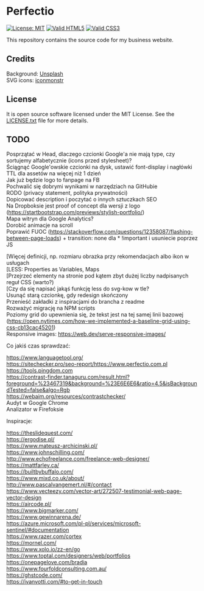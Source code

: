 # Perfectio

[![License: MIT](https://img.shields.io/badge/License-MIT-brightgreen.svg)](LICENSE.txt)
[![Valid HTML5](https://img.shields.io/badge/HTML5-Valid-brightgreen)](https://validator.w3.org/nu/?doc=https%3A%2F%2Fwww.perfectio.pl)
[![Valid CSS3](https://img.shields.io/badge/CSS3-Valid-brightgreen)](https://jigsaw.w3.org/css-validator/validator?uri=https%3A%2F%2Fwww.perfectio.pl)

This repository contains the source code for my business website.

## Credits

Background: [Unsplash](https://unsplash.com)  
SVG icons: [iconmonstr](https://iconmonstr.com)

## License

It is open source software licensed under the MIT License. See the [LICENSE.txt](LICENSE.txt) file for more details.

## TODO

Posprzątać w Head, dlaczego czcionki Google'a nie mają type, czy sortujemy  alfabetycznie (icons przed stylesheet)?  
Ściągnąć Google'owskie czcionki na dysk, ustawić font-display i nagłówki TTL dla assetów na więcej niż 1 dzień  
Jak już będzie logo to fanpage na FB  
Pochwalić się dobrymi wynikami w narzędziach na GitHubie  
RODO (privacy statement, polityka prywatności)  
Dopicować description i poczytać o innych sztuczkach SEO  
Na Dropboksie jest proof of concept dla wersji z logo (https://startbootstrap.com/previews/stylish-portfolio/)  
Mapa witryn dla Google Analytics?  
Dorobić animacje na scroll  
Poprawić FUOC (https://stackoverflow.com/questions/12358087/flashing-between-page-loads) + transition: none dla * !important i usuniecie poprzez JS  

[Więcej definicji, np. rozmiaru obrazka przy rekomendacjach albo ikon w usługach  
[LESS: Properties as Variables, Maps  
[Przejrzeć elementy na stronie pod kątem zbyt dużej liczby nadpisanych reguł CSS (warto?)  
[Czy da się napisać jakąś funkcję less do svg-kow w tle?  
Usunąć starą czcionkę, gdy redesign skończony  
Przenieść zakładki z inspiracjami do brancha z readme  
Rozważyć migrację na NPM scripts  
Poziomy grid do upewnienia się, że tekst jest na tej samej linii bazowej (https://open.nytimes.com/how-we-implemented-a-baseline-grid-using-css-cb13cac45201)  
Responsive images: https://web.dev/serve-responsive-images/  

Co jakiś czas sprawdzać:  

https://www.languagetool.org/  
https://sitechecker.pro/seo-report/https://www.perfectio.com.pl  
https://tools.pingdom.com  
https://contrast-finder.tanaguru.com/result.html?foreground=%23467319&background=%23E6E6E6&ratio=4.5&isBackgroundTested=false&algo=Rgb  
https://webaim.org/resources/contrastchecker/  
Audyt w Google Chrome  
Analizator w Firefoksie  

Inspiracje:  

https://theslidequest.com/  
https://ergodise.pl/  
https://www.mateusz-archicinski.pl/  
https://www.johnschilling.com/  
http://www.echofreelance.com/freelance-web-designer/  
https://mattfarley.ca/  
https://builtbybuffalo.com/  
https://www.mixd.co.uk/about/  
http://www.pascalvangemert.nl/#/contact  
https://www.vecteezy.com/vector-art/272507-testimonial-web-page-vector-design  
https://aircode.pl/  
https://www.bigmarker.com/  
https://www.gewinnarena.de/  
https://azure.microsoft.com/pl-pl/services/microsoft-sentinel/#documentation  
https://www.razer.com/cortex  
https://mornel.com/  
https://www.xolo.io/zz-en/go  
https://www.toptal.com/designers/web/portfolios  
https://onepagelove.com/bradia  
https://www.fourfoldconsulting.com.au/  
https://ghstcode.com/  
https://ivanvotti.com/#to-get-in-touch  

